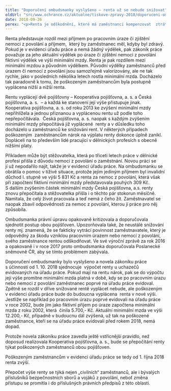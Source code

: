 ```yaml
---
title: "Doporučení ombudsmanky vyslyšeno – renta už se nebude snižovat"
oldUrl: "src/www.ochrance.cz/aktualne/tiskove-zpravy-2018/doporuceni-ombudsmanky-vyslyseno-renta-uz-se-nebude-snizovat"
date: 2018-09-26
perex: "<p>Renta je odškodnění, které má zaměstnanci kompenzovat  ztrátu na výdělku po pracovním úrazu nebo nemoci z povolání v důsledku snížení pracovních schopností. Od 1. října se už  nebude poškozeným zaměstnancům  renta snižovat v důsledku zvyšování  minimální mzdy. Novela zákoníku práce odstraňuje  ve prospěch zaměstnanců dosavadní rozdíly v přístupu odškodňujících pojišťoven ke  způsobu stanovení výše renty, které ombudsmanka dlouhodobě kritizovala. Řada lidí, kteří utrpěli pracovní úraz nebo onemocněli nemocí z povolání, se tak po mnoha letech dočká  přepočítání a zvýšení své renty.</p>"
---
```


<!-- imported from the old website -->

<p>Renta představuje rozdíl mezi příjmem po pracovním úraze či zjištění nemoci z povolání a příjmem,  který by zaměstnanec měl, kdyby byl zdravý. Pokud je v evidenci úřadu práce a nemá žádný výdělek, pak zákoník práce považuje za jeho aktuální výdělek po úraze či zjištění nemoci z povolání  fiktivní výdělek ve výši minimální mzdy. Renta je pak rozdílem mezi minimální mzdou a původním výdělkem. Původní výdělky zaměstnanců před úrazem či nemocí z povolání jsou samozřejmě valorizovány, ale ne tak rychle, jako v posledních několika letech rostla minimální mzda. Docházelo tak paradoxně k tomu, že poškozeným zaměstnancům byla postupně vyplácena nižší a nižší renta.  </p> <p>Rentu vyplácejí dvě pojišťovny – Kooperativa pojišťovna, a. s. a Česká pojišťovna, a. s.  – a každá ke stanovení její výše přistupuje jinak. Kooperativa pojišťovna, a. s. od roku 2013 ke zvýšení minimální mzdy nepřihlížela a jednou přiznanou a vyplácenou rentu už podle toho nepřepočítávala.  Česká pojišťovna, a. s. naopak s každým zvýšením minimální mzdy přepočítává již vyplácené  renty a v důsledku toho docházelo u zaměstnanců ke snižování rent. V některých případech poškozeným  zaměstnancům nárok na výplatu renty dokonce úplně zanikl. Dopláceli na to především lidé pracující v dělnických profesích s obecně nižšími platy.</p> <p>Příkladem může být stěžovatelka, která po třiceti letech práce v dělnické profesi přišla z důvodu nemoci z povolání o zaměstnání. Novou práci se jí už nepodařilo najít, takže je v evidenci úřadu práce. Na ombudsmanku se obrátila o pomoc v tíživé situace, protože jejím jediným příjmem byl invalidní důchod I. stupně ve výši 5 831 Kč a renta za nemoc z povolání, která však při započtení fiktivní minimální mzdy představovala pouhých 309 Kč. S dalším zvýšením částek minimální mzdy Česká pojišťovna, a.s. renty znovu přepočítala a stěžovatelka přišla i o těchto pár stokorun měsíčně. Namítala, že celý život pracovala a teď nemá z čeho žít. Zaměstnavatel se naopak zbavil odpovědnosti za nemoc z povolání, kterou jí práce pro něj způsobila. </p> <p>Ombudsmanka právní úpravu opakovaně kritizovala a doporučovala sjednotit postup obou pojišťoven. Upozorňovala také, že neustálé snižování renty mj. znamená, že se fakticky vytrácí povinnost zaměstnavatele, který je odpovědný za škodu vzniklou pracovním úrazem nebo nemocí z povolání, svého zaměstnance rentou odškodňovat. Ve své výroční zprávě za rok 2016 a opakovaně i v roce 2017 proto ombudsmanka doporučovala Poslanecké sněmovně ČR, aby se tímto problémem zabývala.</p> <p>Doporučení ombudsmanky bylo vyslyšeno a novela zákoníku práce  s účinností od 1. 10. 2018 sjednocuje  výpočet renty u uchazečů evidovaných na úřadu práce. Pokud mají na rentu nárok, pak se do výpočtu její výše promítne minimální mzda platná v době, kdy se po pracovním úrazu nebo nemoci z povolání zaměstnanec poprvé na úřadu práce evidoval. Zpětně se rozdíl v dříve snižované rentě vyplácet nebude, ale poškozeným v evidenci úřadu práce bude do budoucna vyplácena  renta v nové výši. Jestliže se například po pracovním úrazu poprvé evidovali na úřadu práce v roce 2002, bude jim jako fiktivní příjem po úraze započtena minimální mzda z roku 2002, která  činila 5.700,- Kč. Aktuální minimální mzda ve výši 12.200,- Kč, případně v budoucnu dál zvýšená, už tak na poškozené zaměstnance, kteří se na úřadu práce evidovali před rokem 2018, nemá dopad. </p> <p>Protože novela zákoníku práce zavedla ještě vstřícnější pravidlo, než doposud realizovala Kooperativa pojišťovna, a. s., bude se přepočítání renty týkat poškozených zaměstnanců obou pojišťoven. </p> <p>Poškozeným zaměstnancům v evidenci úřadu práce se tedy od 1. října 2018 renta zvýší.</p><p> Přepočet výše renty se týká nejen „civilních“ zaměstnanců, ale i bývalých příslušníků bezpečnostních sborů a vojáků z povolání, neboť změna přístupu se promítla i do příslušných právních předpisů z této oblasti.</p>
